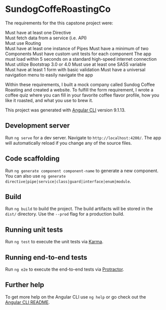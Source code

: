 # SundogCoffeRoastingCo

The requirements for the this capstone project were:

Must have at least one Directive    
Must fetch data from a service (i.e. API)   
Must use Routing  
Must have at least one instance of Pipes 
Must have a minimum of two Components
Must have custom unit tests for each component
The app must load within 5 seconds on a standard high-speed internet connection
Must utilize Bootstrap 3.0 or 4.0
Must use at least one SASS variable  
Must have at least 1 form with basic validation 
Must have a universal navigation menu to easily navigate the app

Within these requirements, I built a mock company called Sundog Coffee Roasting and created a website. To fulfill the form requirement, I wrote a coffee quiz where you can fill in your favorite coffee flavor profile, how you like it roasted, and what you use to brew it. 


This project was generated with [Angular CLI](https://github.com/angular/angular-cli) version 9.1.13.

## Development server

Run `ng serve` for a dev server. Navigate to `http://localhost:4200/`. The app will automatically reload if you change any of the source files.

## Code scaffolding

Run `ng generate component component-name` to generate a new component. You can also use `ng generate directive|pipe|service|class|guard|interface|enum|module`.

## Build

Run `ng build` to build the project. The build artifacts will be stored in the `dist/` directory. Use the `--prod` flag for a production build.

## Running unit tests

Run `ng test` to execute the unit tests via [Karma](https://karma-runner.github.io).

## Running end-to-end tests

Run `ng e2e` to execute the end-to-end tests via [Protractor](http://www.protractortest.org/).

## Further help

To get more help on the Angular CLI use `ng help` or go check out the [Angular CLI README](https://github.com/angular/angular-cli/blob/master/README.md).

